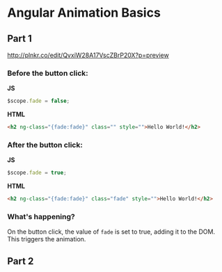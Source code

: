 # Angular Animation Basics

## Part 1

http://plnkr.co/edit/QvxiW28A17VscZBrP20X?p=preview

### Before the button click:

**JS**

```javascript
$scope.fade = false;
```

**HTML**

```html
<h2 ng-class="{fade:fade}" class="" style="">Hello World!</h2>
```

### After the button click:

**JS**

```javascript
$scope.fade = true;
````

**HTML**

```html
<h2 ng-class="{fade:fade}" class="fade" style="">Hello World!</h2>
```

### What's happening?

On the button click, the value of `fade` is set to true, adding it to the DOM. This triggers the animation.

## Part 2
